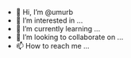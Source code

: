 - 👋 Hi, I’m @umurb
- 👀 I’m interested in ...
- 🌱 I’m currently learning ...
- 💞️ I’m looking to collaborate on ...
- 📫 How to reach me ...

<!---
umurb/umurb is a ✨ special ✨ repository because its `README.md` (this file) appears on your GitHub profile.
You can click the Preview link to take a look at your changes.
--->
